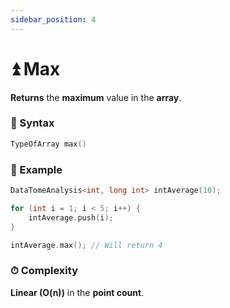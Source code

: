 ```yaml
---
sidebar_position: 4
---
```


# ⏫ Max

**Returns** the **maximum** value in the **array**.

### 📝 Syntax

```cpp
TypeOfArray max()
```

### 🔮 Example

```cpp
DataTomeAnalysis<int, long int> intAverage(10);

for (int i = 1; i < 5; i++) {
    intAverage.push(i);
}

intAverage.max(); // Will return 4
```

### ⏱ Complexity

**Linear (O(n))** in the **point count**.
